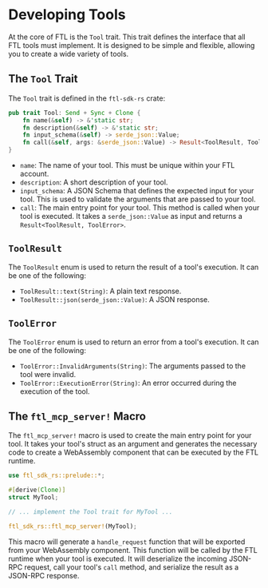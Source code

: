 # Developing Tools

At the core of FTL is the `Tool` trait. This trait defines the interface that all FTL tools must implement. It is designed to be simple and flexible, allowing you to create a wide variety of tools.

## The `Tool` Trait

The `Tool` trait is defined in the `ftl-sdk-rs` crate:

```rust
pub trait Tool: Send + Sync + Clone {
    fn name(&self) -> &'static str;
    fn description(&self) -> &'static str;
    fn input_schema(&self) -> serde_json::Value;
    fn call(&self, args: &serde_json::Value) -> Result<ToolResult, ToolError>;
}
```

- `name`: The name of your tool. This must be unique within your FTL account.
- `description`: A short description of your tool.
- `input_schema`: A JSON Schema that defines the expected input for your tool. This is used to validate the arguments that are passed to your tool.
- `call`: The main entry point for your tool. This method is called when your tool is executed. It takes a `serde_json::Value` as input and returns a `Result<ToolResult, ToolError>`.

## `ToolResult`

The `ToolResult` enum is used to return the result of a tool's execution. It can be one of the following:

- `ToolResult::text(String)`: A plain text response.
- `ToolResult::json(serde_json::Value)`: A JSON response.

## `ToolError`

The `ToolError` enum is used to return an error from a tool's execution. It can be one of the following:

- `ToolError::InvalidArguments(String)`: The arguments passed to the tool were invalid.
- `ToolError::ExecutionError(String)`: An error occurred during the execution of the tool.

## The `ftl_mcp_server!` Macro

The `ftl_mcp_server!` macro is used to create the main entry point for your tool. It takes your tool's struct as an argument and generates the necessary code to create a WebAssembly component that can be executed by the FTL runtime.

```rust
use ftl_sdk_rs::prelude::*;

#[derive(Clone)]
struct MyTool;

// ... implement the Tool trait for MyTool ...

ftl_sdk_rs::ftl_mcp_server!(MyTool);
```

This macro will generate a `handle_request` function that will be exported from your WebAssembly component. This function will be called by the FTL runtime when your tool is executed. It will deserialize the incoming JSON-RPC request, call your tool's `call` method, and serialize the result as a JSON-RPC response.
